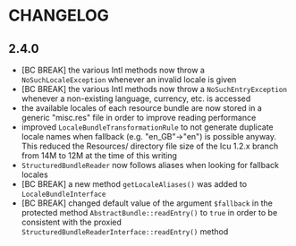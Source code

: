 CHANGELOG
=========

2.4.0
-----

 * [BC BREAK] the various Intl methods now throw a `NoSuchLocaleException`
   whenever an invalid locale is given
 * [BC BREAK] the various Intl methods now throw a `NoSuchEntryException`
   whenever a non-existing language, currency, etc. is accessed
 * the available locales of each resource bundle are now stored in a generic
   "misc.res" file in order to improve reading performance
 * improved `LocaleBundleTransformationRule` to not generate duplicate locale
   names when fallback (e.g. "en_GB"->"en") is possible anyway. This reduced
   the Resources/ directory file size of the Icu 1.2.x branch from 14M to 12M at
   the time of this writing
 * `StructuredBundleReader` now follows aliases when looking for fallback locales
 * [BC BREAK] a new method `getLocaleAliases()` was added to `LocaleBundleInterface`
 * [BC BREAK] changed default value of the argument `$fallback` in the protected
   method `AbstractBundle::readEntry()` to `true` in order to be consistent with
   the proxied `StructuredBundleReaderInterface::readEntry()` method

